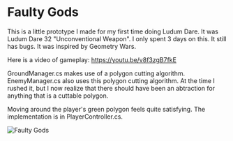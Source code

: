 Faulty Gods
===

This is a little prototype I made for my first time doing Ludum Dare. It was Ludum Dare 32 "Unconventional Weapon". I only spent 3 days on this. It still has bugs. It was inspired by Geometry Wars.

Here is a video of gameplay: https://youtu.be/v8f3zgB7fkE

GroundManager.cs makes use of a polygon cutting algorithm.
EnemyManager.cs also uses this polygon cutting algorithm.
At the time I rushed it, but I now realize that there should have been an abtraction for anything that is a cuttable polygon.

Moving around the player's green polygon feels quite satisfying. 
The implementation is in PlayerController.cs.

![Faulty Gods](http://i.imgur.com/ZbpLSet.png)